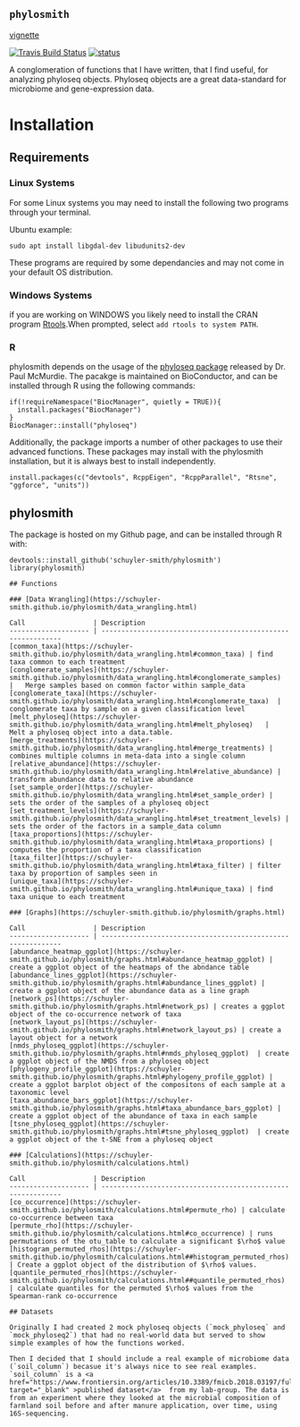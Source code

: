 
## `phylosmith`
[vignette](https://schuyler-smith.github.io/phylosmith/)

[![Travis Build Status](https://travis-ci.org/schuyler-smith/phylosmith.svg?branch=master)](https://github.com/schuyler-smith/phylosmith) [![status](http://joss.theoj.org/papers/4d4780ab16c487764ebe108fa6bcdc2c/status.svg)](http://joss.theoj.org/papers/4d4780ab16c487764ebe108fa6bcdc2c)

A conglomeration of functions that I have written, that I find useful, for analyzing phyloseq objects. Phyloseq objects are a great data-standard for microbiome and gene-expression data.

# Installation
## Requirements
### Linux Systems 
For some Linux systems you may need to install the following two programs through your terminal.

Ubuntu example:
```
sudo apt install libgdal-dev libudunits2-dev
```
These programs are required by some dependancies and may not come in your default OS distribution.

### Windows Systems 

if you are working on WINDOWS you likely need to install the CRAN program <a href="https://cran.r-project.org/bin/windows/Rtools/" target="_blank" >Rtools</a>.When prompted, select `add rtools to system PATH`.

### R

phylosmith depends on the usage of the [phyloseq package](https://journals.plos.org/plosone/article?id=10.1371/journal.pone.0061217) released by Dr. Paul McMurdie. The pacakge is maintained on BioConductor, and can be installed through R using the following commands:

```
if(!requireNamespace("BiocManager", quietly = TRUE)){
  install.packages("BiocManager")
} 
BiocManager::install("phyloseq")
```

Additionally, the package imports a number of other packages to use their advanced functions. These packages may install with the phylosmith installation, but it is always best to install independently.

```
install.packages(c("devtools", RcppEigen", "RcppParallel", "Rtsne", "ggforce", "units"))
```

## phylosmith

The package is hosted on my Github page, and can be installed through R with:
```
devtools::install_github('schuyler-smith/phylosmith')
library(phylosmith)

## Functions

### [Data Wrangling](https://schuyler-smith.github.io/phylosmith/data_wrangling.html)

Call			     | Description
-------------------- | ------------------------------------------------------------
[common_taxa](https://schuyler-smith.github.io/phylosmith/data_wrangling.html#common_taxa) | find taxa common to each treatment
[conglomerate_samples](https://schuyler-smith.github.io/phylosmith/data_wrangling.html#conglomerate_samples)   |   Merge samples based on common factor within sample_data
[conglomerate_taxa](https://schuyler-smith.github.io/phylosmith/data_wrangling.html#conglomerate_taxa)  |  conglomerate taxa by sample on a given classification level
[melt_phyloseq](https://schuyler-smith.github.io/phylosmith/data_wrangling.html#melt_phyloseq)   |   Melt a phyloseq object into a data.table.
[merge_treatments](https://schuyler-smith.github.io/phylosmith/data_wrangling.html#merge_treatments) | combines multiple columns in meta-data into a single column
[relative_abundance](https://schuyler-smith.github.io/phylosmith/data_wrangling.html#relative_abundance) | transform abundance data to relative abundance
[set_sample_order](https://schuyler-smith.github.io/phylosmith/data_wrangling.html#set_sample_order) | sets the order of the samples of a phyloseq object
[set_treatment_levels](https://schuyler-smith.github.io/phylosmith/data_wrangling.html#set_treatment_levels) | sets the order of the factors in a sample_data column
[taxa_proportions](https://schuyler-smith.github.io/phylosmith/data_wrangling.html#taxa_proportions) | computes the proportion of a taxa classification
[taxa_filter](https://schuyler-smith.github.io/phylosmith/data_wrangling.html#taxa_filter) | filter taxa by proportion of samples seen in
[unique_taxa](https://schuyler-smith.github.io/phylosmith/data_wrangling.html#unique_taxa) | find taxa unique to each treatment

### [Graphs](https://schuyler-smith.github.io/phylosmith/graphs.html)

Call                 | Description
-------------------- | ------------------------------------------------------------
[abundance_heatmap_ggplot](https://schuyler-smith.github.io/phylosmith/graphs.html#abundance_heatmap_ggplot) | create a ggplot object of the heatmaps of the abndance table
[abundance_lines_ggplot](https://schuyler-smith.github.io/phylosmith/graphs.html#abundance_lines_ggplot) | create a ggplot object of the abundance data as a line graph
[network_ps](https://schuyler-smith.github.io/phylosmith/graphs.html#network_ps) | creates a ggplot object of the co-occurrence network of taxa
[network_layout_ps](https://schuyler-smith.github.io/phylosmith/graphs.html#network_layout_ps) | create a layout object for a network
[nmds_phyloseq_ggplot](https://schuyler-smith.github.io/phylosmith/graphs.html#nmds_phyloseq_ggplot)  | create a ggplot object of the NMDS from a phyloseq object
[phylogeny_profile_ggplot](https://schuyler-smith.github.io/phylosmith/graphs.html#phylogeny_profile_ggplot) | create a ggplot barplot object of the compositons of each sample at a taxonomic level
[taxa_abundance_bars_ggplot](https://schuyler-smith.github.io/phylosmith/graphs.html#taxa_abundance_bars_ggplot) | create a ggplot object of the abundance of taxa in each sample
[tsne_phyloseq_ggplot](https://schuyler-smith.github.io/phylosmith/graphs.html#tsne_phyloseq_ggplot)  | create a ggplot object of the t-SNE from a phyloseq object

### [Calculations](https://schuyler-smith.github.io/phylosmith/calculations.html)

Call                 | Description
-------------------- | ------------------------------------------------------------
[co_occurrence](https://schuyler-smith.github.io/phylosmith/calculations.html#permute_rho) | calculate co-occurrence between taxa
[permute_rho](https://schuyler-smith.github.io/phylosmith/calculations.html#co_occurrence) | runs permutations of the otu_table to calculate a significant $\rho$ value
[histogram_permuted_rhos](https://schuyler-smith.github.io/phylosmith/calculations.html##histogram_permuted_rhos) | Create a ggplot object of the distribution of $\rho$ values.
[quantile_permuted_rhos](https://schuyler-smith.github.io/phylosmith/calculations.html##quantile_permuted_rhos) | calculate quantiles for the permuted $\rho$ values from the Spearman-rank co-occurrence

## Datasets

Originally I had created 2 mock phyloseq objects (`mock_phyloseq` and `mock_phyloseq2`) that had no real-world data but served to show simple examples of how the functions worked. 

Then I decided that I should include a real example of microbiome data (`soil_column`) becasue it's always nice to see real examples. `soil_column` is a <a href="https://www.frontiersin.org/articles/10.3389/fmicb.2018.03197/full" target="_blank" >published dataset</a>  from my lab-group. The data is from an experiment where they looked at the microbial composition of farmland soil before and after manure application, over time, using 16S-sequencing.
